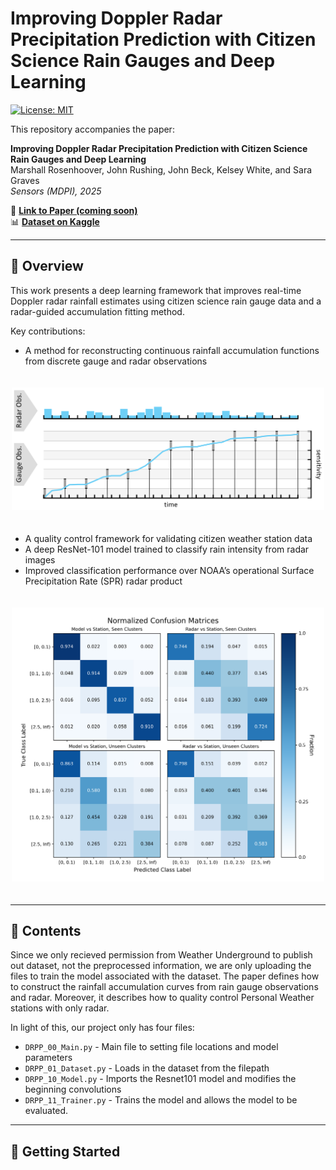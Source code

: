 # Improving Doppler Radar Precipitation Prediction with Citizen Science Rain Gauges and Deep Learning

[![License: MIT](https://img.shields.io/badge/License-MIT-yellow.svg)](LICENSE)

This repository accompanies the paper:

**Improving Doppler Radar Precipitation Prediction with Citizen Science Rain Gauges and Deep Learning**  
Marshall Rosenhoover, John Rushing, John Beck, Kelsey White, and Sara Graves  
*Sensors (MDPI), 2025*

📄 **[Link to Paper (coming soon)]()**  
📊 **[Dataset on Kaggle](https://www.kaggle.com/datasets/rosenhoover/hawaii-radar-to-rain-gauge-rain-rate-prediction)**  

---

## 📘 Overview

This work presents a deep learning framework that improves real-time Doppler radar rainfall estimates using citizen science rain gauge data and a radar-guided accumulation fitting method.

Key contributions:
- A method for reconstructing continuous rainfall accumulation functions from discrete gauge and radar observations

<p align="center">
  <img src="Images/Accumulation_Reconstruction.png" alt="Radar Sample" width="500" style="margin-top: 20px; margin-bottom: 20px;" />
</p>

- A quality control framework for validating citizen weather station data
- A deep ResNet-101 model trained to classify rain intensity from radar images
- Improved classification performance over NOAA’s operational Surface Precipitation Rate (SPR) radar product

<p align="center">
  <img src="Images/Confusion_Matrix.png" alt="Radar Sample" width="500" style="margin-top: 20px; margin-bottom: 20px;" />
</p>

---

## 📂 Contents
Since we only recieved permission from Weather Underground to publish out dataset, not the preprocessed information, we are only uploading the files to train the model associated with the dataset. The paper defines how to construct the rainfall accumulation curves from rain gauge observations and radar. Moreover, it describes how to quality control Personal Weather stations with only radar. 

In light of this, our project only has four files:
- `DRPP_00_Main.py`    - Main file to setting file locations and model parameters
- `DRPP_01_Dataset.py` - Loads in the dataset from the filepath
- `DRPP_10_Model.py`   - Imports the Resnet101 model and modifies the beginning convolutions
- `DRPP_11_Trainer.py` - Trains the model and allows the model to be evaluated.

---

## 🚀 Getting Started


